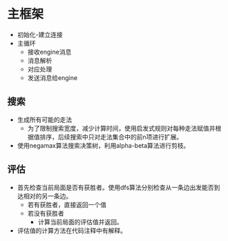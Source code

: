 # 主框架
- 初始化-建立连接
- 主循环
	- 接收engine消息
	- 消息解析
	- 对应处理
	- 发送消息给engine
## 搜索
- 生成所有可能的走法
	- 为了限制搜索宽度，减少计算时间，使用启发式规则对每种走法赋值并根据值排序，后续搜索中只对走法集合中的前n项进行扩展。
- 使用negamax算法搜索决策树，利用alpha-beta算法进行剪枝。
## 评估
- 首先检查当前局面是否有获胜者。使用dfs算法分别检查从一条边出发能否到达相对的另一条边。
	- 若有获胜者，直接返回一个值
	- 若没有获胜者
		- 计算当前局面的评估值并返回。
- 评估值的计算方法在代码注释中有解释。